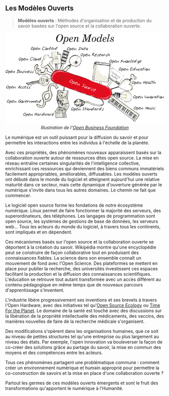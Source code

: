 ## Les Modèles Ouverts

> **Modèles ouverts** : Méthodes d'organisation et de production du savoir basées sur l'open source et la collaboration ouverte.

<p align="center" width="100%">
    <img src="/images/modele_ouverts.png">
    <br>
    <i>Illustration de l'<a href="https://openbusiness.world/index.html">Open Business Foundation</a></i>
</p>

Le numérique est un outil puissant pour la diffusion du savoir et pour permettre les interactions entre les individus à l'échelle de la planète.

Avec ces propriétés, des phénomènes nouveaux apparaissent basés sur la collaboration ouverte autour de ressources dites open source. La mise en réseau entraîne certaines singularités de l'intelligence collective, enrichissant ces ressources qui deviennent des biens communs immatériels facilement appropriables, améliorables, diffusables. Les modèles ouverts ont débuté dans le monde du logiciel et atteignent aujourd'hui une relative maturité dans ce secteur, mais cette dynamique d'ouverture générée par le numérique s'invite dans tous les autres domaines. Le chemin ne fait que commencer.

Le logiciel open source forme les fondations de notre écosystème numérique. Linux permet de faire fonctionner la majorité des serveurs, des superordinateurs, des téléphones. Les langages de programmation sont open source, les systèmes de gestions de base de données, les serveurs web... Tous les acteurs du monde du logiciel, à travers tous les continents, sont impliqués et en dépendent.

Ces mécanismes basés sur l'open source et la collaboration ouverte se déportent à la création du savoir. Wikipédia montre qu'une encyclopédie peut se construire de façon collaborative tout en produisant des connaissances fiables. La science dans son ensemble connaît un mouvement de fond avec l'Open Science. Des plateformes se mettent en place pour publier la recherche, des universités investissent ces espaces facilitant la production et la diffusion des connaissances scientifiques. L'éducation se retrouve tout autant transformée avec un accès différent au contenu pédagogique en même temps que de nouveaux parcours d'apprentissage s'inventent.

L'industrie libère progressivement ses inventions et ses brevets à travers l'Open Hardware, avec des initiatives tel qu'[Open Source Ecology](https://www.opensourceecology.org/) ou [Time For the Planet](https://www.time-planet.com/fr). Le domaine de la santé est touché avec des discussions sur la libération de la propriété intellectuelle des médicaments, des vaccins, des manières nouvelles de faire de la recherche médicale s'organisent.

Des modifications s'opèrent dans les organisations humaines, que ce soit au niveau de petites structures tel qu'une entreprise ou plus largement au niveau des états. Par exemple, l'open innovation va bouleverser la façon de co-créer des solutions grâce au partage du savoir, la mise en commun des moyens et des compétences entre les acteurs.

Tous ces phénomènes partagent une problématique commune : comment créer un environnement numérique et humain approprié pour permettre la co-construction de savoirs et la mise en place d'une collaboration ouverte ?

Partout les germes de ces modèles ouverts émergents et sont le fruit des transformations qu'apportent le numérique à l'Humanité.
